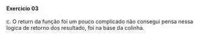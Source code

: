 #### Exercicio 03

c. O return da função foi um pouco complicado não consegui pensa nessa logica de retorno dos resultado, foi na base da colinha. 


